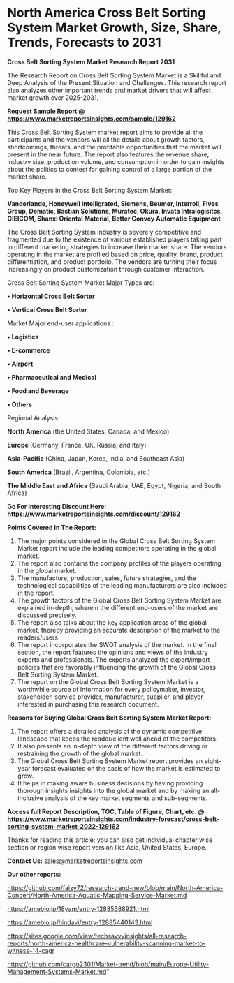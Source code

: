 # North America Cross Belt Sorting System Market Growth, Size, Share, Trends, Forecasts to 2031

<strong>Cross Belt Sorting System Market Research Report 2031</strong>

The Research Report on Cross Belt Sorting System Market is a Skillful and Deep Analysis of the Present Situation and Challenges. This research report also analyzes other important trends and market drivers that will affect market growth over 2025-2031.

<strong>Request Sample Report @ <a href=https://www.marketreportsinsights.com/sample/129162>https://www.marketreportsinsights.com/sample/129162</a></strong>

This Cross Belt Sorting System market report aims to provide all the participants and the vendors will all the details about growth factors, shortcomings, threats, and the profitable opportunities that the market will present in the near future. The report also features the revenue share, industry size, production volume, and consumption in order to gain insights about the politics to contest for gaining control of a large portion of the market share.

Top Key Players in the Cross Belt Sorting System Market:

<strong>Vanderlande, Honeywell Intelligrated, Siemens, Beumer, Interroll, Fives Group, Dematic, Bastian Solutions, Muratec, Okura, Invata Intralogisitcs, GIEICOM, Shanxi Oriental Material, Better Convey Automatic Equipment</strong>

The Cross Belt Sorting System Industry is severely competitive and fragmented due to the existence of various established players taking part in different marketing strategies to increase their market share. The vendors operating in the market are profiled based on price, quality, brand, product differentiation, and product portfolio. The vendors are turning their focus increasingly on product customization through customer interaction.

Cross Belt Sorting System Market Major Types are:

<strong>• Horizontal Cross Belt Sorter

• Vertical Cross Belt Sorter</strong>

Market Major end-user applications :

<strong>• Logistics

• E-commerce

• Airport

• Pharmaceutical and Medical

• Food and Beverage

• Others</strong>

Regional Analysis

</u><strong><b>North America</b></strong> (the United States, Canada, and Mexico)

<strong><b>Europe </b></strong>(Germany, France, UK, Russia, and Italy)

<strong><b>Asia-Pacific</b></strong> (China, Japan, Korea, India, and Southeast Asia)

<strong><b>South America</b></strong> (Brazil, Argentina, Colombia, etc.)

<strong><b>The Middle East and Africa</b></strong> (Saudi Arabia, UAE, Egypt, Nigeria, and South Africa)

<strong>Go For Interesting Discount Here: <a href=https://www.marketreportsinsights.com/discount/129162>https://www.marketreportsinsights.com/discount/129162</a></strong>

<strong>Points Covered in The Report:</strong>
<ol>
  <li>The major points considered in the Global Cross Belt Sorting System Market report include the leading competitors operating in the global market.</li>
  <li>The report also contains the company profiles of the players operating in the global market.</li>
  <li>The manufacture, production, sales, future strategies, and the technological capabilities of the leading manufacturers are also included in the report.</li>
  <li>The growth factors of the Global Cross Belt Sorting System Market are explained in-depth, wherein the different end-users of the market are discussed precisely.</li>
  <li>The report also talks about the key application areas of the global market, thereby providing an accurate description of the market to the readers/users.</li>
  <li>The report incorporates the SWOT analysis of the market. In the final section, the report features the opinions and views of the industry experts and professionals. The experts analyzed the export/import policies that are favorably influencing the growth of the Global Cross Belt Sorting System Market.</li>
  <li>The report on the Global Cross Belt Sorting System Market is a worthwhile source of information for every policymaker, investor, stakeholder, service provider, manufacturer, supplier, and player interested in purchasing this research document.</li>
</ol>
<strong>Reasons for Buying Global Cross Belt Sorting System Market Report:</strong>

<ol>
  <li>The report offers a detailed analysis of the dynamic competitive landscape that keeps the reader/client well ahead of the competitors.</li>
  <li>It also presents an in-depth view of the different factors driving or restraining the growth of the global market.</li>
  <li>The Global Cross Belt Sorting System Market report provides an eight-year forecast evaluated on the basis of how the market is estimated to grow.</li>
  <li>It helps in making aware business decisions by having providing thorough insights insights into the global market and by making an all-inclusive analysis of the key market segments and sub-segments.</li>
</ol>
<strong>Access full Report Description, TOC, Table of Figure, Chart, etc. @ <a href=https://www.marketreportsinsights.com/industry-forecast/cross-belt-sorting-system-market-2022-129162>https://www.marketreportsinsights.com/industry-forecast/cross-belt-sorting-system-market-2022-129162</a></strong>


Thanks for reading this article; you can also get individual chapter wise section or region wise report version like Asia, United States, Europe.

<strong>Contact Us:</strong>
sales@marketreportsinsights.com

<strong>Our other reports:</strong>

<a href=https://github.com/faizy72/research-trend-new/blob/main/North-America-Concert/North-America-Aquatic-Mapping-Service-Market.md>https://github.com/faizy72/research-trend-new/blob/main/North-America-Concert/North-America-Aquatic-Mapping-Service-Market.md</a>

<a href=https://ameblo.jp/18yam/entry-12885388921.html>https://ameblo.jp/18yam/entry-12885388921.html</a>

<a href=https://ameblo.jp/hindavi/entry-12885440143.html>https://ameblo.jp/hindavi/entry-12885440143.html</a>

<a href=https://sites.google.com/view/techsavvyinsights/all-research-reports/north-america-healthcare-vulnerability-scanning-market-to-witness-14-cagr>https://sites.google.com/view/techsavvyinsights/all-research-reports/north-america-healthcare-vulnerability-scanning-market-to-witness-14-cagr</a>

<a href=https://github.com/cargo2301/Market-trend/blob/main/Europe-Utility-Management-Systems-Market.md>https://github.com/cargo2301/Market-trend/blob/main/Europe-Utility-Management-Systems-Market.md</a>"

